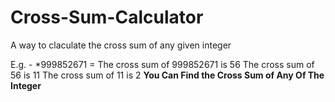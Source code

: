 # Cross-Sum-Calculator
A way to claculate the cross sum of any given integer

E.g. - *999852671 = The cross sum of 999852671 is 56
                    The cross sum of 56 is 11
                    The cross sum of 11 is 2
**You Can Find the Cross Sum of Any Of The Integer**
